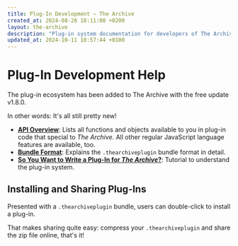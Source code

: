 ```yaml
---
title: Plug-In Development – The Archive
created_at: 2024-08-28 18:11:00 +0200
layout: the-archive
description: "Plug-in system documentation for developers of The Archive plug-ins."
updated_at: 2024-10-11 18:57:44 +0100
---
```

# Plug-In Development Help

The plug-in ecosystem has been added to The Archive with the free update v1.8.0. 

In other words: It's all still pretty new!

- **[API Overview](/the-archive/plug-ins/help/api/)**: Lists all functions and objects available to you in plug-in code that special to _The Archive_. All other regular JavaScript language features are available, too.
- **[Bundle Format](/the-archive/plug-ins/help/bundle-format/)**: Explains the `.thearchiveplugin` bundle format in detail.
- **[So You Want to Write a Plug-In for _The Archive_?](/the-archive/plug-ins/help/tutorial/)**: Tutorial to understand the plug-in system.

## Installing and Sharing Plug-Ins

Presented with a `.thearchiveplugin` bundle, users can double-click to install a plug-in. 

That makes sharing quite easy: compress your `.thearchiveplugin` and share the zip file online, that's it!
